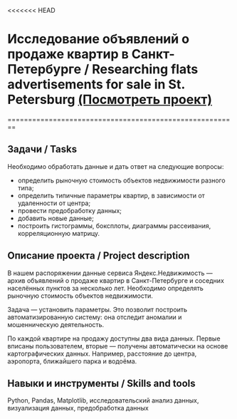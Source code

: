 <<<<<<< HEAD
# Исследование объявлений о продаже квартир в Санкт-Петербурге / Researching flats advertisements for sale in St. Petersburg [(Посмотреть проект)](https://github.com/martynovamarina/analytic_projects/blob/main/Exploratory%20data%20analysis%20(EDA)/EDA%20SP%20apartments.ipynb)
========================================================


## Задачи / Tasks
Необходимо обработать данные и дать ответ на следующие вопросы:

- определить рыночную стоимость объектов недвижимости разного типа;
- определить типичные параметры квартир, в зависимости от удаленности от центра;
- провести предобработку данных;
- добавить новые данные;
- построить гистограммы, боксплоты, диаграммы рассеивания, корреляционную матрицу.

## Описание проекта / Project description
В нашем распоряжении данные сервиса Яндекс.Недвижимость — архив объявлений о продаже квартир в Санкт-Петербурге и соседних населённых пунктов за несколько лет. Необходимо определять рыночную стоимость объектов недвижимости. 

Задача — установить параметры. Это позволит построить автоматизированную систему: она отследит аномалии и мошенническую деятельность. 

По каждой квартире на продажу доступны два вида данных. Первые вписаны пользователем, вторые — получены автоматически на основе картографических данных. Например, расстояние до центра, аэропорта, ближайшего парка и водоёма. 


## Навыки и инструменты / Skills and tools
Python, Pandas, Matplotlib, исследовательский анализ данных, визуализация данных, предобработка данных
